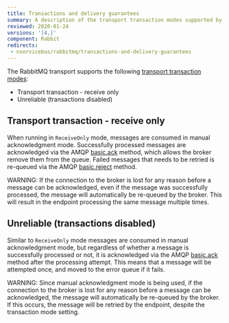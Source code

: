 ```yaml
---
title: Transactions and delivery guarantees
summary: A description of the transport transaction modes supported by RabbitMQ
reviewed: 2020-01-24
versions: '[4,]'
component: Rabbit
redirects:
 - nservicebus/rabbitmq/transactions-and-delivery-guarantees
---
```


The RabbitMQ transport supports the following [transport transaction modes](/transports/transactions.md):

 * Transport transaction - receive only
 * Unreliable (transactions disabled)


## Transport transaction - receive only

When running in `ReceiveOnly` mode, messages are consumed in manual acknowledgment mode. Successfully processed messages are acknowledged via the AMQP [basic.ack](https://www.rabbitmq.com/amqp-0-9-1-quickref.html#basic.ack) method, which allows the broker remove them from the queue. Failed messages that needs to be retried is re-queued via the AMQP [basic.reject](https://www.rabbitmq.com/amqp-0-9-1-quickref.html#basic.reject) method.

WARNING: If the connection to the broker is lost for any reason before a message can be acknowledged, even if the message was successfully processed, the message will automatically be re-queued by the broker. This will result in the endpoint processing the same message multiple times.


## Unreliable (transactions disabled)

Similar to `ReceiveOnly` mode messages are consumed in manual acknowledgment mode, but regardless of whether a message is successfully processed or not, it is acknowledged via the AMQP [basic.ack](https://www.rabbitmq.com/amqp-0-9-1-quickref.html#basic.ack) method after the processing attempt. This means that a message will be attempted once, and moved to the error queue if it fails.

WARNING: Since manual acknowledgment mode is being used, if the connection to the broker is lost for any reason before a message can be acknowledged, the message will automatically be re-queued by the broker. If this occurs, the message will be retried by the endpoint, despite the transaction mode setting.
